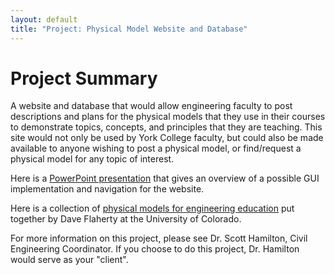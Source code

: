 ```yaml
---
layout: default
title: "Project: Physical Model Website and Database"
---
```


Project Summary
===============
A website and database that would allow engineering faculty to post descriptions and plans for the physical models that they use in their courses to demonstrate topics, concepts, and principles that they are teaching.  This site would not only be used by York College faculty, but could also be made available to anyone wishing to post a physical model, or find/request a physical model for any topic of interest.

Here is a [PowerPoint presentation](Physical_Model_Website_and_Database.pptx) that gives an overview of a possible GUI implementation and navigation for the website.

Here is a collection of [physical models for engineering education](Physical_models_and_demos_in_engineering_education.pdf) put together by Dave Flaherty at the University of Colorado.

For more information on this project, please see Dr. Scott Hamilton, Civil Engineering Coordinator.  If you choose to do this project, Dr. Hamilton would serve as your "client".








